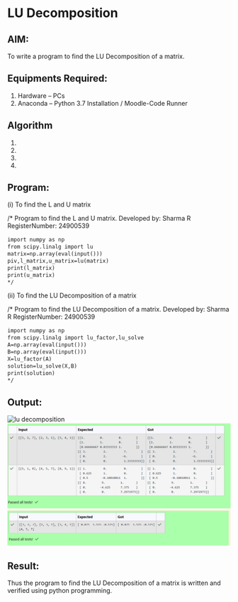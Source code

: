 # LU Decomposition 

## AIM:
To write a program to find the LU Decomposition of a matrix.

## Equipments Required:
1. Hardware – PCs
2. Anaconda – Python 3.7 Installation / Moodle-Code Runner

## Algorithm
1. 
2. 
3. 
4. 

## Program:
(i) To find the L and U matrix

/*
Program to find the L and U matrix.
Developed by: Sharma R
RegisterNumber: 24900539

```
import numpy as np
from scipy.linalg import lu
matrix=np.array(eval(input()))
piv,l_matrix,u_matrix=lu(matrix)
print(l_matrix)
print(u_matrix)
*/
```


(ii) To find the LU Decomposition of a matrix

/*
Program to find the LU Decomposition of a matrix.
Developed by: Sharma R
RegisterNumber: 24900539

```
import numpy as np
from scipy.linalg import lu_factor,lu_solve
A=np.array(eval(input()))
B=np.array(eval(input()))
X=lu_factor(A)
solution=lu_solve(X,B)
print(solution)
*/
```

## Output:
![lu decomposition]()
![alt text](image.png)
![alt text](image-1.png)


## Result:
Thus the program to find the LU Decomposition of a matrix is written and verified using python programming.

